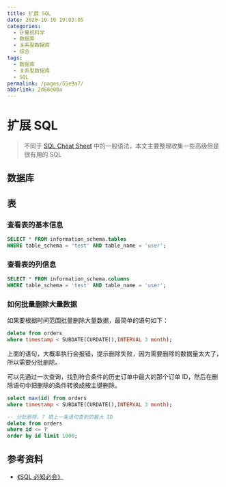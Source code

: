 ```yaml
---
title: 扩展 SQL
date: 2020-10-10 19:03:05
categories: 
  - 计算机科学
  - 数据库
  - 关系型数据库
  - 综合
tags: 
  - 数据库
  - 关系型数据库
  - SQL
permalink: /pages/55e9a7/
abbrlink: 2d68e08a
---
```


# 扩展 SQL

> 不同于 [SQL Cheat Sheet](02.SqlCheatSheet.md) 中的一般语法，本文主要整理收集一些高级但是很有用的 SQL

## 数据库

## 表

### 查看表的基本信息

```sql
SELECT * FROM information_schema.tables
WHERE table_schema = 'test' AND table_name = 'user';
```

### 查看表的列信息

```sql
SELECT * FROM information_schema.columns
WHERE table_schema = 'test' AND table_name = 'user';
```

### 如何批量删除大量数据

如果要根据时间范围批量删除大量数据，最简单的语句如下：

```sql
delete from orders
where timestamp < SUBDATE(CURDATE(),INTERVAL 3 month);
```

上面的语句，大概率执行会报错，提示删除失败，因为需要删除的数据量太大了，所以需要分批删除。

可以先通过一次查询，找到符合条件的历史订单中最大的那个订单 ID，然后在删除语句中把删除的条件转换成按主键删除。

```sql
select max(id) from orders
where timestamp < SUBDATE(CURDATE(),INTERVAL 3 month);

-- 分批删除，? 填上一条语句查到的最大 ID
delete from orders
where id <= ?
order by id limit 1000;
```

## 参考资料

- [《SQL 必知必会》](https://item.jd.com/11232698.html)
